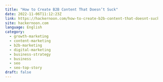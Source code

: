 ```yaml
---
title: "How to Create B2B Content That Doesn’t Suck"
date: 2022-11-06T11:12:23Z
link: https://hackernoon.com/how-to-create-b2b-content-that-doesnt-suck?source=rss&utm_medium=RSS&utm_source=news.12bit.vn
site: hackernoon.com
language: English
category:
  - growth-marketing
  - content-marketing
  - b2b-marketing
  - digital-marketing
  - business-strategy
  - business
  - seo
  - seo-top-story
draft: false
---
```

